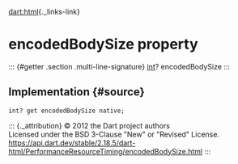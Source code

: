 [dart:html](../../dart-html/dart-html-library){._links-link}

encodedBodySize property
========================

::: {#getter .section .multi-line-signature}
[int](../../dart-core/int-class)? encodedBodySize
:::

Implementation {#source}
--------------

``` {.language-dart data-language="dart"}
int? get encodedBodySize native;
```

::: {._attribution}
© 2012 the Dart project authors\
Licensed under the BSD 3-Clause \"New\" or \"Revised\" License.\
<https://api.dart.dev/stable/2.18.5/dart-html/PerformanceResourceTiming/encodedBodySize.html>
:::
